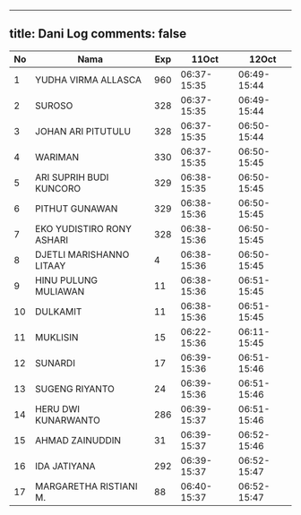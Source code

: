 
---
title: Dani Log
comments: false
---

| No | Nama | Exp | 11Oct | 12Oct |
|-----|-----|-----|-----|-----|
| 1 | YUDHA VIRMA ALLASCA  | 960 | 06:37-15:35 | 06:49-15:44 |
| 2 | SUROSO  | 328 | 06:37-15:35 | 06:49-15:44 |
| 3 | JOHAN ARI PITUTULU  | 328 | 06:37-15:35 | 06:50-15:44 |
| 4 | WARIMAN  | 330 | 06:37-15:35 | 06:50-15:45 |
| 5 | ARI SUPRIH BUDI KUNCORO  | 329 | 06:38-15:35 | 06:50-15:45 |
| 6 | PITHUT GUNAWAN  | 329 | 06:38-15:36 | 06:50-15:45 |
| 7 | EKO YUDISTIRO RONY ASHARI  | 328 | 06:38-15:36 | 06:50-15:45 |
| 8 | DJETLI MARISHANNO LITAAY  | 4 | 06:38-15:36 | 06:50-15:45 |
| 9 | HINU PULUNG MULIAWAN  | 11 | 06:38-15:36 | 06:51-15:45 |
| 10 | DULKAMIT  | 11 | 06:38-15:36 | 06:51-15:45 |
| 11 | MUKLISIN  | 15 | 06:22-15:36 | 06:11-15:45 |
| 12 | SUNARDI  | 17 | 06:39-15:36 | 06:51-15:46 |
| 13 | SUGENG RIYANTO  | 24 | 06:39-15:36 | 06:51-15:46 |
| 14 | HERU DWI KUNARWANTO  | 286 | 06:39-15:37 | 06:51-15:46 |
| 15 | AHMAD ZAINUDDIN  | 31 | 06:39-15:37 | 06:52-15:46 |
| 16 | IDA JATIYANA  | 292 | 06:39-15:37 | 06:52-15:47 |
| 17 | MARGARETHA RISTIANI M.  | 88 | 06:40-15:37 | 06:52-15:47 |
